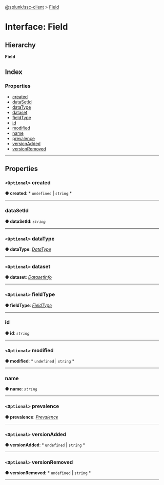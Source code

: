 [@splunk/ssc-client](../README.md) > [Field](../interfaces/field.md)

# Interface: Field

## Hierarchy

**Field**

## Index

### Properties

* [created](field.md#created)
* [dataSetId](field.md#datasetid)
* [dataType](field.md#datatype)
* [dataset](field.md#dataset)
* [fieldType](field.md#fieldtype)
* [id](field.md#id)
* [modified](field.md#modified)
* [name](field.md#name)
* [prevalence](field.md#prevalence)
* [versionAdded](field.md#versionadded)
* [versionRemoved](field.md#versionremoved)

---

## Properties

<a id="created"></a>

### `<Optional>` created

**● created**: * `undefined` &#124; `string`
*

___
<a id="datasetid"></a>

###  dataSetId

**● dataSetId**: *`string`*

___
<a id="datatype"></a>

### `<Optional>` dataType

**● dataType**: *[DataType](../enums/datatype.md)*

___
<a id="dataset"></a>

### `<Optional>` dataset

**● dataset**: *[DatasetInfo](datasetinfo.md)*

___
<a id="fieldtype"></a>

### `<Optional>` fieldType

**● fieldType**: *[FieldType](../enums/fieldtype.md)*

___
<a id="id"></a>

###  id

**● id**: *`string`*

___
<a id="modified"></a>

### `<Optional>` modified

**● modified**: * `undefined` &#124; `string`
*

___
<a id="name"></a>

###  name

**● name**: *`string`*

___
<a id="prevalence"></a>

### `<Optional>` prevalence

**● prevalence**: *[Prevalence](../enums/prevalence.md)*

___
<a id="versionadded"></a>

### `<Optional>` versionAdded

**● versionAdded**: * `undefined` &#124; `string`
*

___
<a id="versionremoved"></a>

### `<Optional>` versionRemoved

**● versionRemoved**: * `undefined` &#124; `string`
*

___

